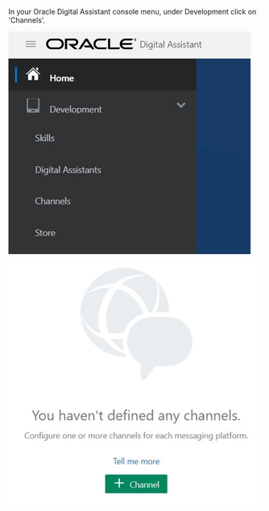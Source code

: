 In your Oracle Digital Assistant console menu, under Development click on 'Channels'.

![Oracle Digital Assistant - channels menu](assets/oda-channels-menu.jpg)



![Oracle Digital Assistant - create channel button](assets/oda-channels-create-button.jpg)